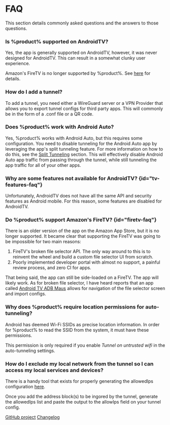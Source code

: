 # FAQ

This section details commonly asked questions and the answers to those questions.

### Is %product% supported on AndroidTV?

Yes, the app is generally supported on AndroidTV, however, it was never designed
for AndroidTV. This can result in a somewhat clunky user experience. 

<warning>
    <p>
        Amazon's FireTV is no longer supported by %product%. See <a href="#firetv-faq">here</a> for details.
    </p>
</warning>

### How do I add a tunnel?

To add a tunnel, you need either a WireGuard server or a VPN Provider that allows you to export
tunnel configs for third party apps.
This will commonly be in the form of a <path>.conf</path> file or a QR code.

### Does %product% work with Android Auto? 

Yes, %product% works with Android Auto, but this requires some configuration.
You need to disable tunneling for the Android Auto app by leveraging the app's split tunneling feature.
For more information on how to do this, see the [Split Tunneling](Features.md#split) section. This will effectively disable Android Auto app traffic from passing through the tunnel, 
while still tunneling the app traffic for all of your other apps. 


### Why are some features not available for AndroidTV? {id="tv-features-faq"}

Unfortunately, AndroidTV does not have all the same API and security features as Android mobile. 
For this reason, some features are disabled for AndroidTV.

### Do %product% support Amazon's FireTV? {id="firetv-faq"}

There is an older version of the app on the Amazon App Store, but it is no longer supported. 
It became clear that supporting the FireTV was going to be impossible for two main reasons:

1. FireTV's broken file selector API. The only way around to this is to reinvent the wheel and build a custom file selector UI from scratch.
2. Poorly implemented developer portal with almost no support, a painful review process, and zero CI for apps.

That being said, the app can still be side-loaded on a FireTV. 
The app will likely work. 
As for broken file selector,
I have heard reports that an app called [Android TV ADB Maus](https://play.google.com/store/apps/details?id=svarzee.android.apps.adb_mouse&amp;hl=en_US&amp;gl=US)
allows for navigation of the file selector screen and import configs.

### Why does %product% require location permissions for auto-tunneling? 

Android has deemed Wi-Fi SSIDs as precise location information. 
In order for %product% to read the SSID from the system, it must have these permissions.

<note>
    <p>
        This permission is only required if you enable <em>Tunnel on untrusted wifi</em> in the auto-tunneling settings.
    </p>
</note>

### How do I exclude my local network from the tunnel so I can access my local services and devices?

There is a handy tool
that exists
for properly generating the allowedIps configuration [here](https://www.procustodibus.com/blog/2021/03/wireguard-allowedips-calculator/). 

Once you add the address block(s) to be ingored by the tunnel, 
generate the allowedIps list and paste the output to the allowIps field on your tunnel config.   

<seealso>
    <category ref="wrs">
        <a href="https://github.com/zaneschepke/wgtunnel">GitHub project</a>
        <a href="https://github.com/zaneschepke/wgtunnel/releases">Changelog</a>
    </category>
</seealso>

